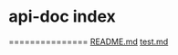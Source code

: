 # api-doc index
===============
[README.md](https://github.com/hidashhi/api-doc/blob/master/README.md)
[test.md](https://github.com/hidashhi/api-doc/blob/master/test.md)